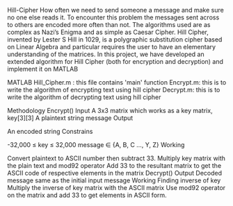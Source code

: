 Hill-Cipher
How often we need to send someone a message and make sure no one else reads it. To encounter this problem the messages sent across to others are encoded more often than not. The algorithms used are as complex as Nazi’s Enigma and as simple as Caesar Cipher. Hill Cipher, invented by Lester S Hill in 1029, is a polygraphic substitution cipher based on Linear Algebra and particular requires the user to have an elementary understanding of the matrices. In this project, we have developed an extended algorithm for Hill Cipher (both for encryption and decryption) and implement it on MATLAB 

MATLAB
Hill_Cipher.m : this file contains 'main' function
Encrypt.m: this is to write the algorithm of encrypting text using hill cipher
Decrypt.m: this is to write the algorithm of decrypting text using hill cipher

Methodology
Encrypt()
Input
A 3x3 matrix which works as a key matrix, key[3][3]
A plaintext string message
Output

An encoded string
Constrains

-32,000 ≤ key ≤ 32,000
message ∈ {A, B, C …, Y, Z}
Working

Convert plaintext to ASCII number then subtract 33.
Multiply key matrix with the plain text and mod92 operator
Add 33 to the resultant matrix to get the ASCII code of respective elements in the matrix
Decrypt()
Output
Decoded message same as the initial input message
Working
Finding inverse of key
Multiply the inverse of key matrix with the ASCII matrix
Use mod92 operator on the matrix and add 33 to get elements in ASCII form.
